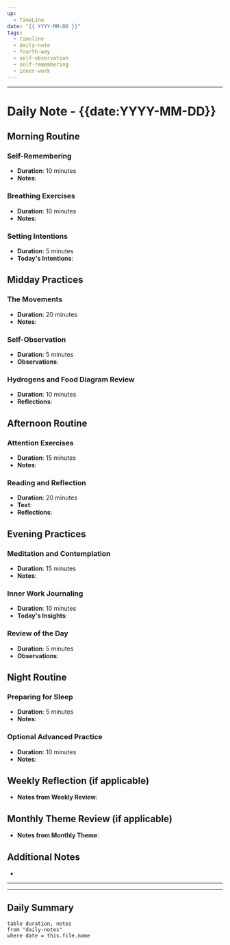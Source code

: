 ```yaml
---
up:
  - TimeLine
date: "{{ YYYY-MM-DD }}"
tags:
  - timeline
  - daily-note
  - fourth-way
  - self-observation
  - self-remembering
  - inner-work
---
```

---

# Daily Note - {{date:YYYY-MM-DD}}

## Morning Routine
### Self-Remembering
- **Duration**: 10 minutes
- **Notes**: 

### Breathing Exercises
- **Duration**: 10 minutes
- **Notes**: 

### Setting Intentions
- **Duration**: 5 minutes
- **Today's Intentions**: 

## Midday Practices
### The Movements
- **Duration**: 20 minutes
- **Notes**: 

### Self-Observation
- **Duration**: 5 minutes
- **Observations**: 

### Hydrogens and Food Diagram Review
- **Duration**: 10 minutes
- **Reflections**: 

## Afternoon Routine
### Attention Exercises
- **Duration**: 15 minutes
- **Notes**: 

### Reading and Reflection
- **Duration**: 20 minutes
- **Text**: 
- **Reflections**: 

## Evening Practices
### Meditation and Contemplation
- **Duration**: 15 minutes
- **Notes**: 

### Inner Work Journaling
- **Duration**: 10 minutes
- **Today's Insights**: 

### Review of the Day
- **Duration**: 5 minutes
- **Observations**: 

## Night Routine
### Preparing for Sleep
- **Duration**: 5 minutes
- **Notes**: 

### Optional Advanced Practice
- **Duration**: 10 minutes
- **Notes**: 

## Weekly Reflection (if applicable)
- **Notes from Weekly Review**: 

## Monthly Theme Review (if applicable)
- **Notes from Monthly Theme**: 

## Additional Notes
- 

---



---

## Daily Summary
```dataview
table duration, notes
from "daily-notes"
where date = this.file.name
